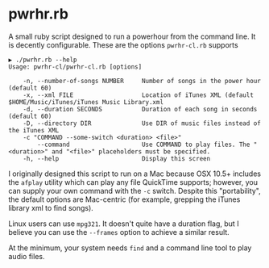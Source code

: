 pwrhr.rb
===========

A small ruby script designed to run a powerhour from the command line.
It is decently configurable. These are the options `pwrhr-cl.rb` supports

```
▶ ./pwrhr.rb --help
Usage: pwrhr-cl/pwrhr-cl.rb [options]

    -n, --number-of-songs NUMBER     Number of songs in the power hour (default 60)
    -x, --xml FILE                   Location of iTunes XML (default $HOME/Music/iTunes/iTunes Music Library.xml
    -d, --duration SECONDS           Duration of each song in seconds (default 60)
    -D, --directory DIR              Use DIR of music files instead of the iTunes XML
    -c "COMMAND --some-switch <duration> <file>"
        --command                    Use COMMAND to play files. The "<duration>" and "<file>" placeholders must be specified.
    -h, --help                       Display this screen
```

I originally designed this script to run on a Mac because OSX 10.5+ includes
the `afplay` utility which can play any file QuickTime supports; however,
you can supply your own command with the `-c` switch. Despite this 
"portability", the default options are Mac-centric (for example, grepping
the iTunes library xml to find songs).

Linux users can use `mpg321`. It doesn't quite have a duration flag, but
I believe you can use the `--frames` option to achieve a similar result.

At the minimum, your system needs `find` and a command line tool to play
audio files.

